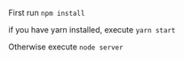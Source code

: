 First run `npm install`

if you have yarn installed, execute `yarn start`

Otherwise execute `node server`

